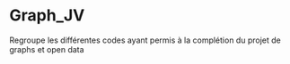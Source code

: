 # Graph_JV
Regroupe les différentes codes ayant permis à la complétion du projet de graphs et open data  
